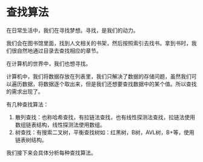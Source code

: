 # 查找算法

在日常生活中，我们在寻找梦想。寻找，是我们的动力。

我们会在图书馆里面，找到人文相关的书架，然后按照索引去找书。拿到书时，我们很自然地通过目录去查找相应的章节。

在计算机的世界中，我们也想寻找。

计算机中，我们将数据存放在列表里，我们只解决了数据的存储问题，虽然我们可以遍历数据，将数据逐个取出来，但是我们还想要查找数据中的某个值。所以查找的需求出现了。

有几种查找算法：

1. 散列查找：也称哈希查找，有拉链法查找，也有线性探测法查找，拉链法使用数组链表结构，线性探测法使用数组。
2. 树查找：有搜索二叉树，平衡查找树如：红黑树，B树，AVL树，B+等，使用链表树结构。

我们接下来会具体分析每种查找算法。